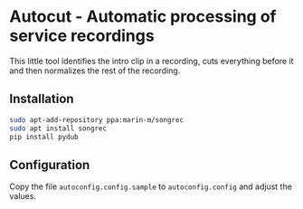 # Autocut - Automatic processing of service recordings

This little tool identifies the intro clip in a recording, cuts everything before
it and then normalizes the rest of the recording.

## Installation

```bash
sudo apt-add-repository ppa:marin-m/songrec
sudo apt install songrec
pip install pydub
```

## Configuration

Copy the file `autoconfig.config.sample` to `autoconfig.config` and adjust the
values.
